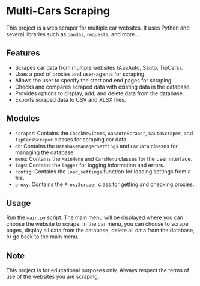 # Multi-Cars Scraping

This project is a web scraper for multiple car websites. It uses Python and several libraries such as `pandas`, `requests`, and more...

## Features

- Scrapes car data from multiple websites (AaaAuto, Sauto, TipCars).
- Uses a pool of proxies and user-agents for scraping.
- Allows the user to specify the start and end pages for scraping.
- Checks and compares scraped data with existing data in the database.
- Provides options to display, add, and delete data from the database.
- Exports scraped data to CSV and XLSX files.

## Modules

- `scraper`: Contains the `CheckNewItems`, `AaaAutoScraper`, `SautoScraper`, and `TipCarsScraper` classes for scraping car data.
- `db`: Contains the `DatabaseManagerSettings` and `CarData` classes for managing the database.
- `menu`: Contains the `MainMenu` and `CarsMenu` classes for the user interface.
- `logs`: Contains the `logger` for logging information and errors.
- `config`: Contains the `load_settings` function for loading settings from a file.
- `proxy`: Contains the `ProxyScraper` class for getting and checking proxies.

## Usage

Run the `main.py` script. The main menu will be displayed where you can choose the website to scrape. In the car menu, you can choose to scrape pages, display all data from the database, delete all data from the database, or go back to the main menu.

## Note

This project is for educational purposes only. Always respect the terms of use of the websites you are scraping.
